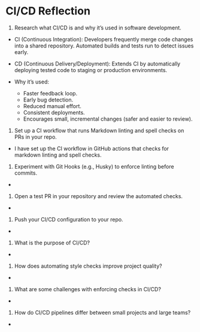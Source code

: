 # CI/CD Reflection

1. Research what CI/CD is and why it’s used in software development.

- CI (Continuous Integration): Developers frequently merge code changes into a
  shared repository. Automated builds and tests run to detect issues early.
- CD (Continuous Delivery/Deployment): Extends CI by automatically deploying
  tested code to staging or production environments.

- Why it’s used:
  - Faster feedback loop.
  - Early bug detection.
  - Reduced manual effort.
  - Consistent deployments.
  - Encourages small, incremental changes (safer and easier to review).

1. Set up a CI workflow that runs Markdown linting and spell checks on PRs in
   your repo.

- I have set up the CI workflow in GitHub actions that checks for markdown
  linting and spell checks.

1. Experiment with Git Hooks (e.g., Husky) to enforce linting before commits.
-
1. Open a test PR in your repository and review the automated checks.
-
1. Push your CI/CD configuration to your repo.
-
1. What is the purpose of CI/CD?
-
1. How does automating style checks improve project quality?
-
1. What are some challenges with enforcing checks in CI/CD?
-
1. How do CI/CD pipelines differ between small projects and large teams?
-